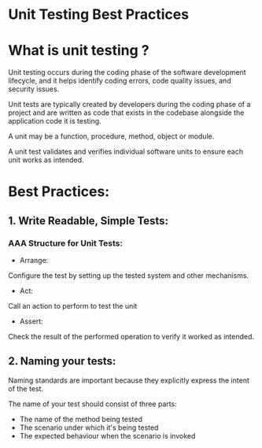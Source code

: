 # Unit Testing Best Practices

# What is unit testing ?

Unit testing occurs during the coding phase of the software development lifecycle, and it helps identify coding errors, code quality issues, and security issues.

Unit tests are typically created by developers during the coding phase of a project and are written as code that exists in the codebase alongside the application code it is testing.

A unit may be a function, procedure, method, object or module.

A unit test validates and verifies individual software units to ensure each unit works as intended.

# Best Practices:

## 1. Write Readable, Simple Tests:

### AAA Structure for Unit Tests:

- Arrange:

Configure the test by setting up the tested system and other mechanisms.

- Act:

Call an action to perform to test the unit

- Assert:

Check the result of the performed operation to verify it worked as intended.

## 2. Naming your tests:

Naming standards are important because they explicitly express the intent of the test.

The name of your test should consist of three parts:
- The name of the method being tested
- The scenario under which it's being tested
- The expected behaviour when the scenario is invoked



